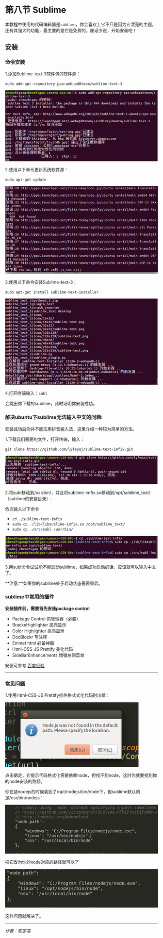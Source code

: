 # 第八节 Sublime
本教程中使用的代码编辑器是`sublime`，你会喜欢上它不只是因为它漂亮的主题，还有其强大的功能，最主要的是它是免费的。废话少说，开始安装吧！
## 安装

### 命令安装
1.添加Sublime-text-3软件包的软件源：

`sudo add-apt-repository ppa:webupd8team/sublime-text-3`

![](image/1.png)

2.使用以下命令更新系统软件源：

`sudo apt-get update`

![](image/2.png)

3.使用以下命令安装Sublime-text-3：

`sudo apt-get install sublime-text-installer`

![](image/3.png)

4.打开终端输入：`subl`

会跳出你下载的sublime，此时证明你安装成功。


### 解决ubuntu下sublime无法输入中文的问题:

安装成功后你并不能应用拼音输入法，这里介绍一种较为简单的方法。

1.下载我们需要的文件，打开终端，输入：

`git clone https://github.com/lyfeyaj/sublime-text-imfix.git`

![](image/4.png)

2.将subl移动到/usr/bin/，并且将sublime-imfix.so移动到/opt/sublime_text/（sublime的安装目录）:

依次输入以下命令

- `cd ./sublime-text-imfix`
- `sudo cp ./lib/libsublime-imfix.so /opt/sublime_text/`
- `sudo cp ./src/subl /usr/bin/`

![](image/5.png)


3.用subl命令试试能不能启动sublime，如果成功启动的话，应该就可以输入中文了。

**注意:**如果你的sublime处于启动状态需要重启。

### sublime中常用的插件
**安装插件前，需要首先安装package control**

- Package Control 包管理器（必装）
- BrackeHighlighter 高亮显示
- Color Highlighter 高亮显示
- DocBlockr 写注释
- Emmet html 必备神器
- Html-CSS-JS Prettify 美化代码
- SideBarEnhancements 增强左侧菜单

安装可参考 [百度经验](https://jingyan.baidu.com/album/4d58d541caeeaa9dd4e9c093.html?picindex=1)

___

### 常见问题
1.使用Html-CSS-JS Prettify插件格式式化代码时出错：

![](image/7.png)

点击确定，它提示代码格式化需要依赖node，但找不到node，这时你就要找到你的node安装的路径。

你在装nodejs的时候装到了/opt/nodejs/bin/node下，但sublime默认的是/usr/bin/nodejs：

![](image/8.png)

把它改为你的node对应的路径就可以了

![](image/9.png)

这样问题就解决了。

___

*作者：陈志高*
